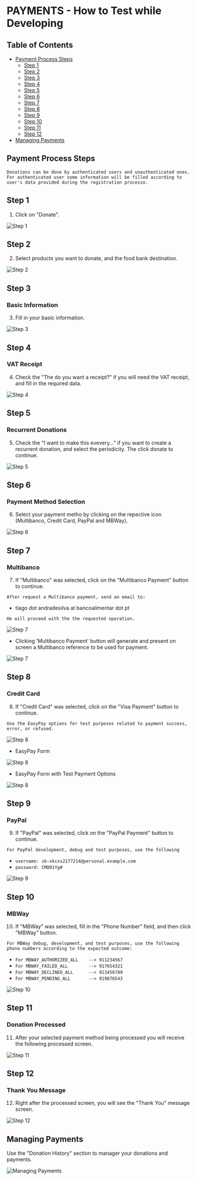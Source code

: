 # PAYMENTS - How to Test while Developing

## Table of Contents
- [Payment Process Steps](#payment-process-steps)
    - [Step 1](#step-1)
    - [Step 2](#step-2)
    - [Step 3](#step-3)
    - [Step 4](#step-4)
    - [Step 5](#step-5)
    - [Step 6](#step-6)
    - [Step 7](#step-7)
    - [Step 8](#step-8)
    - [Step 9](#step-9)
    - [Step 10](#step-10)
    - [Step 11](#step-11)
    - [Step 12](#step-12)
- [Managing Payments](#managing-payments)

## Payment Process Steps

``Donations can be done by authenticated users and unauthenticated ones. For authenticated user some information will be filled according to user's data provided during the registration processo.``

## Step 1

1. Click on "Donate".

![Step 1](images/payments/payment-0001.png)

## Step 2

2. Select products you want to donate, and the food bank destination. 

![Step 2](images/payments/payment-0002.png)

## Step 3

### Basic Information

3. Fill in your basic information.

![Step 3](images/payments/payment-0003.png)

## Step 4

### VAT Receipt

4. Check the "The do you want a receipt?" if you will need the VAT receipt, and fill in the required data. 

![Step 4](images/payments/payment-0004.png)

## Step 5

### Recurrent Donations

5. Check the "I want to make this evevery..." if you want to create a recurrent donation, and select the periodicity. The click donate to continue.

![Step 5](images/payments/payment-0005.png)

## Step 6

### Payment Method Selection

6. Select your payment metho by clicking on the repective icon (Multibanco, Credit Card, PayPal and MBWay).

![Step 6](images/payments/payment-0006.png)

## Step 7

### Multibanco

7. If "Multibanco" was selected, click on the "Multibanco Payment" button to continue.

``After request a Multibanco payment, send an email to:``

* tiago dot andradesilva at bancoalimentar dot pt

``He will proceed with the the requested operation.``

![Step 7](images/payments/payment-0007.png)

* Clicking 'Multibanco Payment' button will generate and present on screen a Multibanco reference to be used for payment.

![Step 7](images/payments/payment-0007-001.png)

## Step 8

### Credit Card

8. If "Credit Card" was selected, click on the "Visa Payment" button to continue.

``Use the EasyPay options for test purposes related to payment success, error, or refused.``

![Step 8](images/payments/payment-0008.png)

* EasyPay Form

![Step 8](images/payments/payment-0008-001.png)

* EasyPay Form with Test Payment Options

![Step 8](images/payments/payment-0008-002.png)

## Step 9

### PayPal

9. If "PayPal" was selected, click on the "PayPal Payment" button to continue.

``For PayPal development, debug and test purposes, use the following``

* ``username: sb-xkcxs2177214@personal.example.com``
* ``password: CM891Yg#``

![Step 9](images/payments/payment-0009.png)

## Step 10

### MBWay

10. If "MBWay" was selected, fill in the "Phone Number" field, and then click "MBWay" button.

``For MBWay debug, development, and test purposes, use the following phone numbers according to the expected outcome:``

* ``For MBWAY_AUTHORIZED_ALL    --> 911234567``
* ``For MBWAY_FAILED_ALL        --> 917654321``
* ``For MBWAY_DECLINED_ALL      --> 913456789``
* ``For MBWAY_PENDING_ALL       --> 919876543``

![Step 10](images/payments/payment-0010.png)

## Step 11

### Donation Processed

11. After your selected payment method being processed you will receive the following processed screen.

![Step 11](images/payments/payment-0011-donation-processed.png)

## Step 12

### Thank You Message

12. Right after the processed screen, you will see the "Thank You" message screen.

![Step 12](images/payments/payment-0012-thankyou.png)

## Managing Payments

Use the "Donation History" section to manager your donations and payments.

![Managing Payments](images/payments/payment-0000.png)
